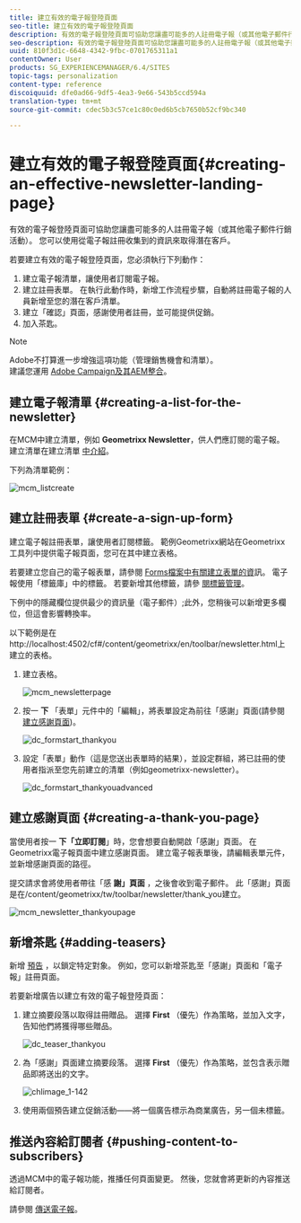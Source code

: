 ```yaml
---
title: 建立有效的電子報登陸頁面
seo-title: 建立有效的電子報登陸頁面
description: 有效的電子報登陸頁面可協助您讓盡可能多的人註冊電子報（或其他電子郵件行銷活動）。 您可以使用從電子報註冊收集到的資訊來取得潛在客戶。
seo-description: 有效的電子報登陸頁面可協助您讓盡可能多的人註冊電子報（或其他電子郵件行銷活動）。 您可以使用從電子報註冊收集到的資訊來取得潛在客戶。
uuid: 810f3d1c-6648-4342-9fbc-0701765311a1
contentOwner: User
products: SG_EXPERIENCEMANAGER/6.4/SITES
topic-tags: personalization
content-type: reference
discoiquuid: dfe0ad66-9df5-4ea3-9e66-543b5ccd594a
translation-type: tm+mt
source-git-commit: cdec5b3c57ce1c80c0ed6b5cb7650b52cf9bc340

---
```



# 建立有效的電子報登陸頁面{#creating-an-effective-newsletter-landing-page}

有效的電子報登陸頁面可協助您讓盡可能多的人註冊電子報（或其他電子郵件行銷活動）。 您可以使用從電子報註冊收集到的資訊來取得潛在客戶。

若要建立有效的電子報登陸頁面，您必須執行下列動作：

1. 建立電子報清單，讓使用者訂閱電子報。
1. 建立註冊表單。 在執行此動作時，新增工作流程步驟，自動將註冊電子報的人員新增至您的潛在客戶清單。
1. 建立「確認」頁面，感謝使用者註冊，並可能提供促銷。
1. 加入茶匙。

>[!NOTE]
>
>Adobe不打算進一步增強這項功能（管理銷售機會和清單）。\
>建議您運用 [Adobe Campaign及其AEM整合](/help/sites-administering/campaign.md)。

## 建立電子報清單 {#creating-a-list-for-the-newsletter}

在MCM中建立清單，例如 **Geometrixx Newsletter**，供人們應訂閱的電子報。 建立清單在建立清單 [中介紹](/help/sites-classic-ui-authoring/classic-personalization-campaigns.md#creatingnewlists)。

下列為清單範例：

![mcm_listcreate](assets/mcm_listcreate.png)

## 建立註冊表單 {#create-a-sign-up-form}

建立電子報註冊表單，讓使用者訂閱標籤。 範例Geometrixx網站在Geometrixx工具列中提供電子報頁面，您可在其中建立表格。

若要建立您自己的電子報表單，請參閱 [Forms檔案中有關建立表單的資](/help/sites-authoring/default-components.md#form)訊。 電子報使用「標籤庫」中的標籤。 若要新增其他標籤，請參 [閱標籤管理](/help/sites-authoring/tags.md#tagadministration)。

下例中的隱藏欄位提供最少的資訊量（電子郵件）;此外，您稍後可以新增更多欄位，但這會影響轉換率。

以下範例是在http://localhost:4502/cf#/content/geometrixx/en/toolbar/newsletter.html上建立的表格。

1. 建立表格。

   ![mcm_newsletterpage](assets/mcm_newsletterpage.png)

1. 按一 **下** 「表單」元件中的「編輯」，將表單設定為前往「感謝」頁面(請參閱 [建立感謝頁面](#creating-a-thank-you-page))。

   ![dc_formstart_thankyou](assets/dc_formstart_thankyou.png)

1. 設定「表單」動作（這是您送出表單時的結果），並設定群組，將已註冊的使用者指派至您先前建立的清單（例如geometrixx-newsletter）。

   ![dc_formstart_thankyouadvanced](assets/dc_formstart_thankyouadvanced.png)

## 建立感謝頁面 {#creating-a-thank-you-page}

當使用者按一 **下「立即訂閱**」時，您會想要自動開啟「感謝」頁面。 在Geometrixx電子報頁面中建立感謝頁面。 建立電子報表單後，請編輯表單元件，並新增感謝頁面的路徑。

提交請求會將使用者帶往「感 **謝」頁面** ，之後會收到電子郵件。 此「感謝」頁面是在/content/geometrixx/tw/toolbar/newsletter/thank_you建立。

![mcm_newsletter_thankyoupage](assets/mcm_newsletter_thankyoupage.png)

## 新增茶匙 {#adding-teasers}

新增 [預告](/help/sites-classic-ui-authoring/classic-personalization-campaigns.md#teasers) ，以鎖定特定對象。 例如，您可以新增茶匙至「感謝」頁面和「電子報」註冊頁面。

若要新增廣告以建立有效的電子報登陸頁面：

1. 建立摘要段落以取得註冊贈品。 選擇 **First** （優先）作為策略，並加入文字，告知他們將獲得哪些贈品。

   ![dc_teaser_thankyou](assets/dc_teaser_thankyou.png)

1. 為「感謝」頁面建立摘要段落。 選擇 **First** （優先）作為策略，並包含表示贈品即將送出的文字。

   ![chlimage_1-142](assets/chlimage_1-142.png)

1. 使用兩個預告建立促銷活動——將一個廣告標示為商業廣告，另一個未標籤。

## 推送內容給訂閱者 {#pushing-content-to-subscribers}

透過MCM中的電子報功能，推播任何頁面變更。 然後，您就會將更新的內容推送給訂閱者。

請參閱 [傳送電子報](/help/sites-classic-ui-authoring/classic-personalization-campaigns.md#newsletters)。

